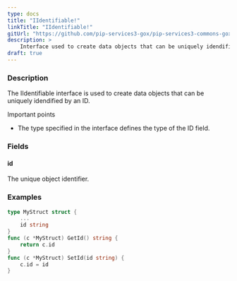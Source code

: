 ```yaml
---
type: docs
title: "IIdentifiable!"
linkTitle: "IIdentifiable!"
gitUrl: "https://github.com/pip-services3-gox/pip-services3-commons-gox"
description: > 
    Interface used to create data objects that can be uniquely idendified by an ID.
draft: true
---
```


### Description

The IIdentifiable interface is used to create data objects that can be uniquely idendified by an ID.

Important points

- The type specified in the interface defines the type of the ID field.

### Fields

<span class="hide-title-link">

#### id
The unique object identifier.

### Examples
```go
type MyStruct struct {
	...
	id string
}
func (c *MyStruct) GetId() string {
	return c.id
}
func (c *MyStruct) SetId(id string) {
	c.id = id
}
```

</span>
